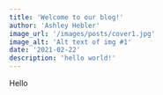 ```yaml
---
title: 'Welcome to our blog!'
author: 'Ashley Hebler'
image_url: '/images/posts/cover1.jpg'
image_alt: 'Alt text of img #1'
date: '2021-02-22'
description: 'hello world!'
---
```

Hello

